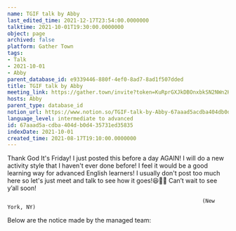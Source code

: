 ```yaml
---
name: TGIF talk by Abby
last_edited_time: 2021-12-17T23:54:00.0000000
talktime: 2021-10-01T19:30:00.0000000
object: page
archived: false
platform: Gather Town
tags:
- Talk
- 2021-10-01
- Abby
parent_database_id: e9339446-880f-4ef0-8ad7-8ad1f507dded
title: TGIF talk by Abby
meeting_link: https://gather.town/invite?token=KuRprGXJkDBOnxbkSN2NWn2HuHjwl9GJ
hosts: Abby
parent_type: database_id
notion_url: https://www.notion.so/TGIF-talk-by-Abby-67aaad5acdba404db0d435731ed35835
language_level: intermediate to advanced
id: 67aaad5a-cdba-404d-b0d4-35731ed35835
indexDate: 2021-10-01
created_time: 2021-08-17T19:10:00.0000000
---
```


Thank God It's Friday! I just posted this before a day AGAIN!
I will do a new activity style that I haven't ever done before! I feel it would be a good learning way for advanced English learners!
I usually don't post too much here so let's just meet and talk to see how it goes!😆👍🏻
Can’t wait to see y’all soon!


                                                                  (New York, NY)
                                                  



Below are the notice made by the managed team:


